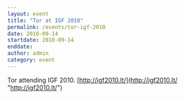 ```yaml
---
layout: event
title: "Tor at IGF 2010"
permalink: /events/tor-igf-2010
date: 2010-09-14
startdate: 2010-09-14
enddate:
author: admin
category: event
---
```


Tor attending IGF 2010. [http://igf2010.lt/](http://igf2010.lt/ "http://igf2010.lt/")

